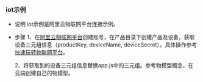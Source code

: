 ### iot示例

* 说明
    iot示例是阿里云物联网平台连接示例。

* 步骤
    1、在[阿里云物联网平台](https://iot.console.aliyun.com/)创建账号，在产品目录下创建产品及设备，获取设备三元组信息（productKey, deviceName, deviceSecret）。具体操作参考[快速玩转物联网平台](https://help.aliyun.com/document_detail/131611.html)。

    2、将获取到的设备三元组信息替换app.js中的三元组。参考物模型概念，在云端创建自己的物模型。
